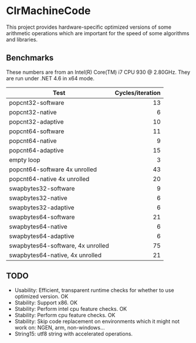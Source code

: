 ﻿# ClrMachineCode

This project provides hardware-specific optimized versions of some arithmetic operations which are
important for the speed of some algorithms and libraries.


## Benchmarks

These numbers are from an Intel(R) Core(TM) i7 CPU         930  @ 2.80GHz.
They are run under .NET 4.6 in x64 mode.

| Test | Cycles/iteration |
| ------ |------:|
|popcnt32-software | 13 |
|popcnt32-native | 6 |
|popcnt32-adaptive | 10 |
|popcnt64-software | 11 |
|popcnt64-native | 9 |
|popcnt64-adaptive | 15 |
|empty loop | 3 |
|popcnt64-software 4x unrolled | 43 |
|popcnt64-native 4x unrolled | 20 |
|swapbytes32-software | 9 |
|swapbytes32-native | 6 |
|swapbytes32-adaptive | 6 |
|swapbytes64-software | 21 |
|swapbytes64-native | 6 |
|swapbytes64-adaptive | 6 |
|swapbytes64-software, 4x unrolled | 75 |
|swapbytes64-native, 4x unrolled | 21 |


## TODO
- Usability: Efficient, transparent runtime checks for whether to use optimized version. OK
- Stability: Support x86. OK
- Stability: Perform intel cpu feature checks. OK
- Stability: Perform cpu feature checks. OK
- Stability: Skip code replacement on environments which it might not work on: NGEN, arm, non-windows...
- String15: utf8 string with accelerated operations.


